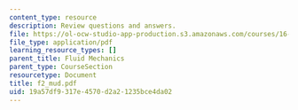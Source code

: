 ```yaml
---
content_type: resource
description: Review questions and answers.
file: https://ol-ocw-studio-app-production.s3.amazonaws.com/courses/16-01-unified-engineering-i-ii-iii-iv-fall-2005-spring-2006/19a57df9317e4570d2a21235bce4da02_f2_mud.pdf
file_type: application/pdf
learning_resource_types: []
parent_title: Fluid Mechanics
parent_type: CourseSection
resourcetype: Document
title: f2_mud.pdf
uid: 19a57df9-317e-4570-d2a2-1235bce4da02
---
```

